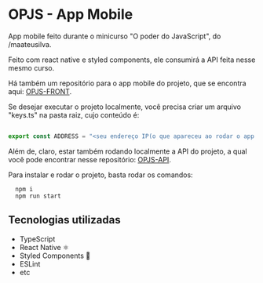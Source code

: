 # OPJS - App Mobile
App mobile feito durante o minicurso "O poder do JavaScript", do /maateusilva.

Feito com react native e styled components, ele consumirá a API feita nesse mesmo curso.

Há também um repositório para o app mobile do projeto, que se encontra aqui: [OPJS-FRONT](https://github.com/Vitor-Tx/opjs-front-end).

Se desejar executar o projeto localmente, você precisa criar um arquivo "keys.ts" na pasta raiz, cujo conteúdo é:

```typescript

export const ADDRESS = "<seu endereço IP(o que apareceu ao rodar o app mobile com o expo)>";

```

Além de, claro, estar também rodando localmente a API do projeto, a qual você pode encontrar nesse repositório: [OPJS-API](https://github.com/Vitor-Tx/opjs-api).



Para instalar e rodar o projeto, basta rodar os comandos:

```
  npm i
  npm run start
```

## Tecnologias utilizadas

- TypeScript
- React Native ⚛
- Styled Components 💅
- ESLint
- etc
